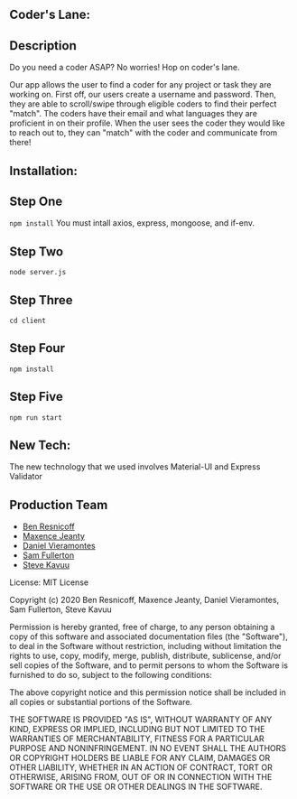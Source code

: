 
## Coder's Lane:

## Description
Do you need a coder ASAP? No worries! Hop on coder's lane.

Our app allows the user to find a coder for any project or task they are working on. First off, our users create a username and password. Then, they are able to scroll/swipe through eligible coders to find their perfect "match". The coders have their email and what languages they are proficient in on their profile. When the user sees the coder they would like to reach out to, they can "match" with the coder and communicate from there! 

## Installation:

## Step One
`npm install` You must intall axios, express, mongoose, and if-env.
## Step Two
`node server.js`
## Step Three
`cd client`
## Step Four
`npm install`
## Step Five
`npm run start`

## New Tech:

The new technology that we used involves Material-UI and Express Validator

## Production Team

* [Ben Resnicoff ](https://github.com/benres2008)
* [Maxence Jeanty ](https://github.com/maxjeanty)
* [Daniel Vieramontes ](https://github.com/danielviram)
* [Sam Fullerton ](https://github.com/samfullerton)
* [Steve Kavuu ](https://github.com/sck916)

License: MIT License 

Copyright (c) 2020 Ben Resnicoff, Maxence Jeanty, Daniel Vieramontes, Sam Fullerton, Steve Kavuu   

Permission is hereby granted, free of charge, to any person obtaining a copy
of this software and associated documentation files (the "Software"), to deal
in the Software without restriction, including without limitation the rights
to use, copy, modify, merge, publish, distribute, sublicense, and/or sell
copies of the Software, and to permit persons to whom the Software is
furnished to do so, subject to the following conditions:

The above copyright notice and this permission notice shall be included in all
copies or substantial portions of the Software.

THE SOFTWARE IS PROVIDED "AS IS", WITHOUT WARRANTY OF ANY KIND, EXPRESS OR
IMPLIED, INCLUDING BUT NOT LIMITED TO THE WARRANTIES OF MERCHANTABILITY,
FITNESS FOR A PARTICULAR PURPOSE AND NONINFRINGEMENT. IN NO EVENT SHALL THE
AUTHORS OR COPYRIGHT HOLDERS BE LIABLE FOR ANY CLAIM, DAMAGES OR OTHER
LIABILITY, WHETHER IN AN ACTION OF CONTRACT, TORT OR OTHERWISE, ARISING FROM,
OUT OF OR IN CONNECTION WITH THE SOFTWARE OR THE USE OR OTHER DEALINGS IN THE
SOFTWARE.
